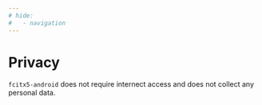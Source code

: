 ```yaml
---
# hide:
#   - navigation
---
```


# Privacy

`fcitx5-android` does not require internect access and does not collect any personal data.
